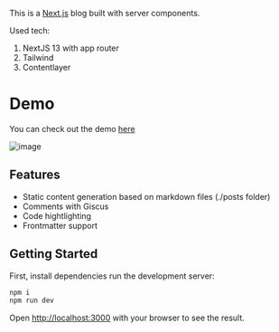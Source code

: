 This is a [Next.js](https://nextjs.org/) blog built with server components.

Used tech:
1. NextJS 13 with app router
2. Tailwind
3. Contentlayer

# Demo

You can check out the demo [here](https://minimalistic-blog-omega.vercel.app/)

![image](https://github.com/pavlovtech/minimalistic-blog/assets/6662454/56f77df3-54b0-42f0-81f0-a670fe5a4a24)

## Features

- Static content generation based on markdown files (./posts folder)
- Comments with Giscus
- Code hightlighting
- Frontmatter support

## Getting Started

First, install dependencies run the development server:

```bash
npm i
npm run dev
```

Open [http://localhost:3000](http://localhost:3000) with your browser to see the result.
